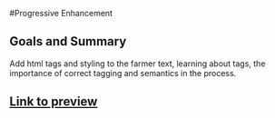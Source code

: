 #Progressive Enhancement

## Goals and Summary
Add html tags and styling to the farmer text, learning about tags, the importance of correct tagging and semantics in the process.

## [Link to preview](https://rafswiggers.github.io/progressive-enhancement/farmer.html)
